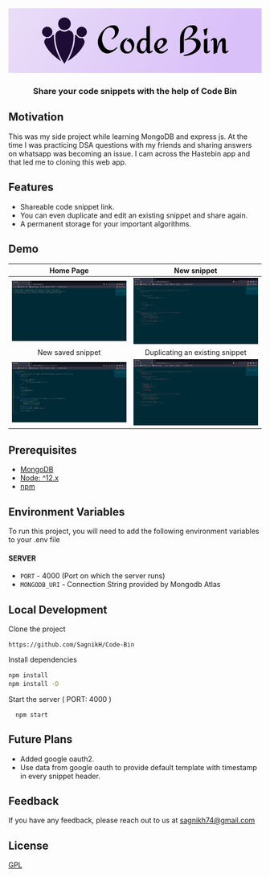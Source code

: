 <img src = "https://github.com/SagnikH/Code-Bin/blob/master/logoCodeBin.jpg">
<h3 align = "center">Share your code snippets with the help of Code Bin</h3>

## Motivation
This was my side project while learning MongoDB and express js. At the time I was practicing DSA questions with my friends and sharing answers on whatsapp was becoming an issue. I cam across the Hastebin app and that led me to cloning this web app.

## Features
- Shareable code snippet link.
- You can even duplicate and edit an existing snippet and share again.
- A permanent storage for your important algorithms.

## Demo

Home Page             |  New snippet
:-------------------------:|:-------------------------:
![](https://github.com/SagnikH/Code-Bin/blob/master/demo_pics/homepage.jpg)  |  ![](https://github.com/SagnikH/Code-Bin/blob/master/demo_pics/creation.jpg)
New saved snippet             |  Duplicating an existing snippet
![](https://github.com/SagnikH/Code-Bin/blob/master/demo_pics/new.jpg)  |  ![](https://github.com/SagnikH/Code-Bin/blob/master/demo_pics/duplication.jpg)



## Prerequisites
- [MongoDB](https://docs.atlas.mongodb.com)
- [Node: ^12.x](https://nodejs.org/en)
- [npm](https://nodejs.org/en/download/package-manager)

## Environment Variables
To run this project, you will need to add the following environment variables to your .env file

#### SERVER
- `PORT` - 4000 (Port on which the server runs)
- `MONGODB_URI` - Connection String provided by Mongodb Atlas

## Local Development
Clone the project
```
https://github.com/SagnikH/Code-Bin
```
Install dependencies
```bash
npm install
npm install -D
```
Start the server ( PORT: 4000 )

```
  npm start
```

## Future Plans
- Added google oauth2.
- Use data from google oauth to provide default template with timestamp in every snippet header.

## Feedback

If you have any feedback, please reach out to us at sagnikh74@gmail.com

## License

[GPL](https://choosealicense.com/licenses/gpl-3.0/)
